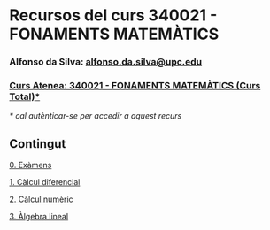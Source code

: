 # Recursos del curs 340021 - FONAMENTS MATEMÀTICS

### Alfonso da Silva: [alfonso.da.silva@upc.edu](mailto:alfonso.da.silva@upc.edu)

### [Curs Atenea: 340021 - FONAMENTS MATEMÀTICS (Curs Total)*](https://atenea.upc.edu/course/view.php?id=75749)

*\* cal autènticar-se per accedir a aquest recurs*

## Contingut

[0\. Exàmens](./0_examens/README.md)

[1\. Càlcul diferencial](./1_calcul_diferencial/README.md)

[2\. Càlcul numèric](./2_calcul_numeric/README.md)

[3\. Àlgebra lineal](./3_algebra_lineal/README.md)
